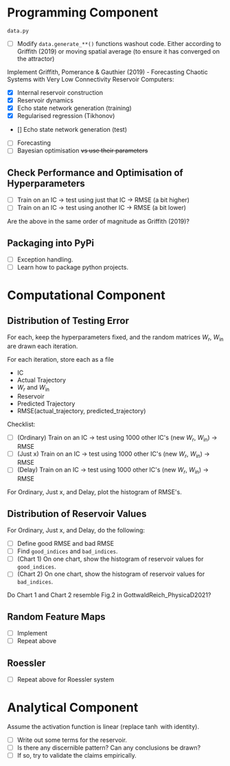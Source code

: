 # Programming Component
`data.py`
- [ ] Modify `data.generate_**()` functions washout code. Either according to 
Griffith (2019) or moving spatial average (to ensure it has converged on the
attractor)

Implement Griffith, Pomerance & Gauthier (2019) - Forecasting Chaotic Systems
with Very Low Connectivity Reservoir Computers:
- [x] Internal reservoir construction
- [x] Reservoir dynamics
- [x] Echo state network generation (training)
- [x] Regularised regression (Tikhonov)
- [] Echo state network generation (test)
- [ ] Forecasting
- [ ] Bayesian optimisation ~~vs use their parameters~~

## Check Performance and Optimisation of Hyperparameters
- [ ] Train on an IC -> test using just that IC -> RMSE (a bit higher)
- [ ] Train on an IC -> test using another IC -> RMSE (a bit lower)

Are the above in the same order of magnitude as Griffith (2019)?

## Packaging into PyPi
- [ ] Exception handling.
- [ ] Learn how to package python projects.

# Computational Component

## Distribution of Testing Error
For each, keep the hyperparameters fixed, and the random matrices $W_r$,
$W_{\text{in}}$ are drawn each iteration. 

For each iteration, store each as a file
- IC
- Actual Trajectory
- $W_r$ and $W_{\text{in}}$
- Reservoir
- Predicted Trajectory
- RMSE(actual_trajectory, predicted_trajectory)

Checklist:
- [ ] (Ordinary) Train on an IC -> test using 1000 other IC's (new $W_r$, $W_{\text{in}}$) -> RMSE
- [ ] (Just x) Train on an IC -> test using 1000 other IC's (new $W_r$, $W_{\text{in}}$) -> RMSE
- [ ] (Delay) Train on an IC -> test using 1000 other IC's (new $W_r$, $W_{\text{in}}$) -> RMSE

For Ordinary, Just x, and Delay, plot the histogram of RMSE's. 

## Distribution of Reservoir Values
For Ordinary, Just x, and Delay, do the following:
- [ ] Define good RMSE and bad RMSE
- [ ] Find `good_indices` and `bad_indices`.
- [ ] (Chart 1) On one chart, show the histogram of reservoir values for 
`good_indices`.
- [ ] (Chart 2) On one chart, show the histogram of reservoir values for 
`bad_indices`.

Do Chart 1 and Chart 2 resemble Fig.2 in GottwaldReich_PhysicaD2021?

## Random Feature Maps
- [ ] Implement
- [ ] Repeat above

## Roessler
- [ ] Repeat above for Roessler system

# Analytical Component
Assume the activation function is linear (replace $\tanh$ with identity). 
- [ ] Write out some terms for the reservoir.
- [ ] Is there any discernible pattern? Can any conclusions be drawn?
- [ ] If so, try to validate the claims empirically. 